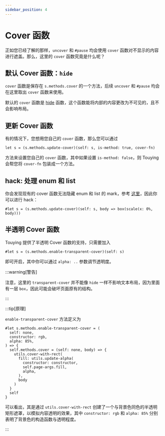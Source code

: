 ```yaml
---
sidebar_position: 4
---
```


# Cover 函数

正如您已经了解的那样，`uncover` 和 `#pause` 均会使用 `cover` 函数对不显示的内容进行遮盖。那么，这里的 `cover` 函数究竟是什么呢？


## 默认 Cover 函数：`hide`

`cover` 函数是保存在 `s.methods.cover` 的一个方法，后续 `uncover` 和 `#pause` 均会在这里取出 `cover` 函数来使用。

默认的 `cover` 函数是 [hide](https://typst.app/docs/reference/layout/hide/) 函数，这个函数能将内部的内容更改为不可见的，且不会影响布局。


## 更新 Cover 函数

有的情况下，您想用您自己的 `cover` 函数，那么您可以通过

```typst
let s = (s.methods.update-cover)(self: s, is-method: true, cover-fn)
```

方法来设置您自己的 `cover` 函数，其中如果设置 `is-method: false`，则 Touying 会帮您将 `cover-fn` 包装成一个方法。


## hack: 处理 enum 和 list

你会发现现有的 cover 函数无法隐藏 enum 和 list 的 mark，参考 [这里](https://github.com/touying-typ/touying/issues/10)，因此你可以进行 hack：

```typst
#let s = (s.methods.update-cover)(self: s, body => box(scale(x: 0%, body)))
```


## 半透明 Cover 函数

Touying 提供了半透明 Cover 函数的支持，只需要加入

```typst
#let s = (s.methods.enable-transparent-cover)(self: s)
```

即可开启，其中你可以通过 `alpha: ..` 参数调节透明度。


:::warning[警告]

注意，这里的 `transparent-cover` 并不能像 `hide` 一样不影响文本布局，因为里面有一层 `box`，因此可能会破坏页面原有的结构。

:::


:::tip[原理]

`enable-transparent-cover` 方法定义为

```typst
#let s.methods.enable-transparent-cover = (
  self: none,
  constructor: rgb,
  alpha: 85%,
) => {
  self.methods.cover = (self: none, body) => {
    utils.cover-with-rect(
      fill: utils.update-alpha(
        constructor: constructor,
        self.page-args.fill,
        alpha,
      ),
      body
    )
  }
  self
}
```

可以看出，其是通过 `utils.cover-with-rect` 创建了一个与背景色同色的半透明矩形遮罩，以模拟内容透明的效果，其中 `constructor: rgb` 和 `alpha: 85%` 分别表明了背景色的构造函数与透明程度。

:::